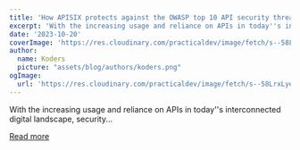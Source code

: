 ```yaml
---
title: 'How APISIX protects against the OWASP top 10 API security threats'
excerpt: 'With the increasing usage and reliance on APIs in today''s interconnected digital landscape, security...'
date: '2023-10-20'
coverImage: 'https://res.cloudinary.com/practicaldev/image/fetch/s--58LrxLye--/c_imagga_scale,f_auto,fl_progressive,h_420,q_auto,w_1000/https://dev-to-uploads.s3.amazonaws.com/uploads/articles/bjo85w9ri40nxtiqu1qh.png'
author:
  name: Koders
  picture: "assets/blog/authors/koders.png"
ogImage:
  url: 'https://res.cloudinary.com/practicaldev/image/fetch/s--58LrxLye--/c_imagga_scale,f_auto,fl_progressive,h_420,q_auto,w_1000/https://dev-to-uploads.s3.amazonaws.com/uploads/articles/bjo85w9ri40nxtiqu1qh.png'
---
```


With the increasing usage and reliance on APIs in today''s interconnected digital landscape, security...

[Read more](https://dev.to/apisix/how-apisix-protects-against-the-owasp-top-10-api-security-threats-3pj3)
